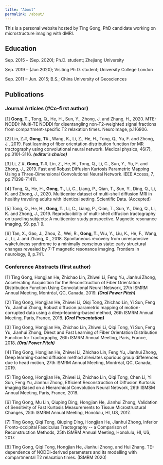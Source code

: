```yaml
---
title: "About"
permalink: /about/
---
```


This is a personal website hosted by Ting Gong, PhD candidate working on microstructure imaging with dMRI.

## Education

Sep. 2015 – (Sep. 2020);  Ph.D. student;   Zhejiang University

Sep. 2019 – (Jun.2020);   Visiting Ph.D. student; University College London

Sep. 2011 – Jun. 2015;  B.S.;   China University of Geosciences

## Publications

### Journal Articles (#Co-first author)
[1] **Gong, T.**, Tong, Q., He, H., Sun, Y., Zhong, J. and Zhang, H., 2020. MTE-NODDI: Multi-TE NODDI for disentangling non-T2-weighted signal fractions from compartment-specific T2 relaxation times. NeuroImage, p.116906.

[2] Lin, Z.#, **Gong, T**#., Wang, K., Li, Z., He, H., Tong, Q., Yu, F. and Zhong, J., 2019. Fast learning of fiber orientation distribution function for MR tractography using convolutional neural network. Medical physics, 46(7), pp.3101-3116.     ***(editor’s choice)***
   
[3] Li, Z.#, **Gong, T.**#, Lin, Z., He, H., Tong, Q., Li, C., Sun, Y., Yu, F. and Zhong, J., 2019. Fast and Robust Diffusion Kurtosis Parametric Mapping Using a Three-Dimensional Convolutional Neural Network. IEEE Access, 7, pp.71398-71411.  

[4] Tong, Q., He, H., **Gong, T.**, Li, C., Liang, P., Qian, T., Sun, Y., Ding, Q., Li, K. and Zhong, J., 2020. Multicenter dataset of multi-shell diffusion MRI in healthy traveling adults with identical setting. Scientific Data. (Accepted)

[5] Tong, Q., He, H., **Gong, T.**, Li, C., Liang, P., Qian, T., Sun, Y., Ding, Q., Li, K. and Zhong, J., 2019. Reproducibility of multi-shell diffusion tractography on traveling subjects: A multicenter study prospective. Magnetic resonance imaging, 59, pp.1-9.

[6] Tan, X., Gao, J., Zhou, Z., Wei, R., **Gong, T.**, Wu, Y., Liu, K., He, F., Wang, J., Li, J. and Zhang, X., 2018. Spontaneous recovery from unresponsive wakefulness syndrome to a minimally conscious state: early structural changes revealed by 7-T magnetic resonance imaging. Frontiers in neurology, 8, p.741.
  
### Conference Abstracts (first author)

[1] Ting Gong, Hongjian He, Zhichao Lin, Zhiwei Li, Feng Yu, Jianhui Zhong, Accelerating Acquisition for the Reconstruction of Fiber Orientation Distribution Function Using Convolutional Neural Network, 27th ISMRM Annual Meeting, Montréal, QC, Canada, 2019.                     ***(Oral Power Pitch)***

[2] Ting Gong, Hongjian He, Zhiwei Li, Qiqi Tong, Zhichao Lin, Yi Sun, Feng Yu, Jianhui Zhong, Robust diffusion parametric mapping of motion-corrupted data using a deep-learning-based method, 26th ISMRM Annual Meeting, Paris, France, 2018.                                 ***(Oral Presentation)***

[3] Ting Gong, Hongjian He, Zhichao Lin, Zhiwei Li, Qiqi Tong, Yi Sun, Feng Yu, Jianhui Zhong, Direct and Fast Learning of Fiber Orientation Distribution Function for Tractography, 26th ISMRM Annual Meeting, Paris, France, 2018.                                     ***(Oral Power Pitch)***

[4] Ting Gong, Hongjian He, Zhiwei Li, Zhichao Lin, Feng Yu, Jianhui Zhong, Deep learning-based diffusion method alleviates spurious group differences due to head motion, 27th ISMRM Annual Meeting, Montréal, QC, Canada, 2019.

[5] Ting Gong, Hongjian He, Zhiwei Li, Zhichao Lin, Qiqi Tong, Chen Li, Yi Sun, Feng Yu, Jianhui Zhong, Efficient Reconstruction of Diffusion Kurtosis imaging Based on a Hierarchical Convolution Neural Network, 26th ISMSM Annual Meeting, Paris, France, 2018.

[6] Ting Gong, Mu Lin, Qiuping Ding, Hongjian He, Jianhui Zhong, Validation of Sensitivity of Fast Kurtosis Measurements to Tissue Microstructural Changes, 25th ISMRM Annual Meeting, Honolulu, HI, US, 2017.

[7] Ting Gong, Qiqi Tong, Qiuping Ding, Hongjian He, Jianhui Zhong, Inferior Fronto-occipital Fasciculus Tractography -- a Comparison of Reconstruction Methods, 25th ISMRM Annual Meeting, Honolulu, HI, US, 2017.

[8] Ting Gong, Qiqi Tong, Hongjian He, Jianhui Zhong, and Hui Zhang. TE-dependence of NODDI-derived parameters and its modelling with compartmental T2 relaxation times.  (ISMRM 2020)






	
